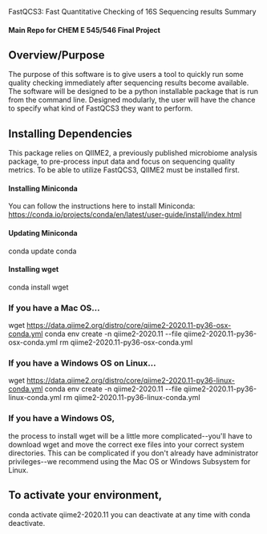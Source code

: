  FastQCS3: Fast Quantitative Checking of 16S Sequencing results Summary

#### Main Repo for CHEM E 545/546 Final Project


## Overview/Purpose
The purpose of this software is to give users a tool to quickly run some quality checking immediately after sequencing results become available. The software will be designed to be a python installable package that is run from the command line. Designed modularly, the user will have the chance to specify what kind of FastQCS3 they want to perform.

## Installing Dependencies
This package relies on QIIME2, a previously published microbiome analysis package, to pre-process input data and focus on sequencing quality metrics. To be able to utilize FastQCS3, QIIME2 must be installed first. 

#### Installing Miniconda
You can follow the instructions here to install Miniconda: https://conda.io/projects/conda/en/latest/user-guide/install/index.html

#### Updating Miniconda
conda update conda

#### Installing wget
conda install wget

### If you have a Mac OS...
wget https://data.qiime2.org/distro/core/qiime2-2020.11-py36-osx-conda.yml
conda env create -n qiime2-2020.11 --file qiime2-2020.11-py36-osx-conda.yml
rm qiime2-2020.11-py36-osx-conda.yml

### If you have a Windows OS on Linux...
wget https://data.qiime2.org/distro/core/qiime2-2020.11-py36-linux-conda.yml
conda env create -n qiime2-2020.11 --file qiime2-2020.11-py36-linux-conda.yml
rm qiime2-2020.11-py36-linux-conda.yml

### If you have a Windows OS,
the process to install wget will be a little more complicated--you'll have to download wget and move the correct exe files into your correct system directories. This can be complicated if you don't already have administrator privileges--we recommend using the Mac OS or Windows Subsystem for Linux.

## To activate your environment,
conda activate qiime2-2020.11
you can deactivate at any time with conda deactivate.

